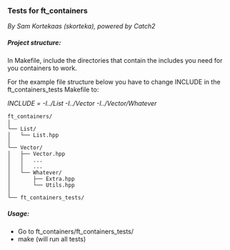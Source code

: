 ### Tests for ft_containers
_By Sam Kortekaas (skorteka), powered by Catch2_

##### Project structure:

In Makefile, include the directories that contain the includes you need for you containers to work. 

For the example file structure below you have to change INCLUDE in the ft_containers_tests Makefile to:

_INCLUDE = -I../List -I../Vector -I../Vector/Whatever_

    ft_containers/
    │
    └── List/
    │   └── List.hpp
    │
    └── Vector/
    │   ├── Vector.hpp
    │   │   ...
    │   │   ...
    │   └── Whatever/
    │       ├── Extra.hpp
    │       └── Utils.hpp
    │
    └── ft_containers_tests/

##### Usage:
- Go to ft_containers/ft_containers_tests/
- make (will run all tests)

